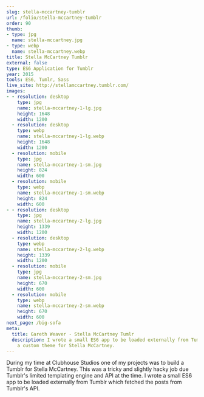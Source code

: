 ```yaml
---
slug: stella-mccartney-tumblr
url: /folio/stella-mccartney-tumblr
order: 90
thumb:
- type: jpg
  name: stella-mccartney.jpg
- type: webp
  name: stella-mccartney.webp
title: Stella McCartney Tumblr
external: false
type: ES6 Application for Tumblr
year: 2015
tools: ES6, Tumlr, Sass
live_site: http://stellamccartney.tumblr.com/
images:
- - resolution: desktop
    type: jpg
    name: stella-mccartney-1-lg.jpg
    height: 1648
    width: 1200
  - resolution: desktop
    type: webp
    name: stella-mccartney-1-lg.webp
    height: 1648
    width: 1200
  - resolution: mobile
    type: jpg
    name: stella-mccartney-1-sm.jpg
    height: 824
    width: 600
  - resolution: mobile
    type: webp
    name: stella-mccartney-1-sm.webp
    height: 824
    width: 600
- - resolution: desktop
    type: jpg
    name: stella-mccartney-2-lg.jpg
    height: 1339
    width: 1200
  - resolution: desktop
    type: webp
    name: stella-mccartney-2-lg.webp
    height: 1339
    width: 1200
  - resolution: mobile
    type: jpg
    name: stella-mccartney-2-sm.jpg
    height: 670
    width: 600
  - resolution: mobile
    type: webp
    name: stella-mccartney-2-sm.webp
    height: 670
    width: 600
next_page: /big-sofa
meta:
  title: Gareth Weaver - Stella McCartney Tumlr
  description: I wrote a small ES6 app to be loaded externally from Tumblr to create
    a custom theme for Stella McCartney.
---
```

During my time at Clubhouse Studios one of my projects was to build a Tumblr for
Stella McCartney. This was a tricky and slightly hacky job due Tumblr's limited
templating engine and API at the time. I wrote a small ES6 app to be loaded
externally from Tumblr which fetched the posts from Tumblr's API.
